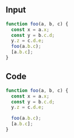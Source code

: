 
## Input

```javascript
function foo(a, b, c) {
  const x = a.x;
  const y = b.c.d;
  y.z = c.d.e;
  foo(a.b.c);
  [a.b.c];
}

```

## Code

```javascript
function foo(a, b, c) {
  const x = a.x;
  const y = b.c.d;
  y.z = c.d.e;

  foo(a.b.c);
  [a.b.c];
}

```
      